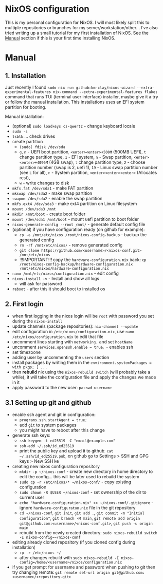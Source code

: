 # NixOS configuration

This is my personal configuration for NixOS. I will most likely split this to multiple repositories or
branches for my server/workstation/other... I've also tried writing up a small tutorial for my first
installation of NixOS. See the [Manual](#Manual) section if this is your first time installing NixOS.

# Manual

## 1. Installation
Just recently I found `sudo nix run github:km-clay/nixos-wizard --extra-experimental-features nix-command --extra-experimental-features flakes` command that runs TUI (terminal user interface) installer, maybe give it a try or follow the manual installation.
This installations uses an EFI system partition for booting.

Manual installation:

- (optional) `sudo loadkeys cz-qwertz` - change keyboard locale
- `sudo -s`
- `lsblk` ... check drives
- create partition
    - `(sudo) fdisk /dev/sda`
    - `g`, `n` - UEFI boot partition, `<enter><enter>+500M` (500MB UEFI), `t` change partition type, `1` - EFI system, `n` - Swap partition, `<enter><enter>+4096M` (4GB swap), `t` change partition type, `2` - choose partition number (swap is 2, uefi 1), `19` - Linux swap partition number (see `L` for all), `n` - System partition, `<enter><enter><enter>` (Allocates rest),
    - `w` - write changes to disk
- `mkfs.fat /dev/sda1` - make FAT partition
- `mkswap /dev/sda2` - make swap partition
- `swapon /dev/sda2` - enable the swap partition
- `mkfs.ext4 /dev/sda3` - make ext4 partition on Linux filesystem
- `mount /dev/sda3 /mnt`
- `mkdir /mnt/boot` - create boot folder
- `mount /dev/sda1 /mnt/boot` - mount uefi partition to boot folder
- `nixos-generate-config --root /mnt/` - generate default config file
- (optional) if you have configuration ready (on github for example):
    - `cp -a /mnt/etc/nixos /root/nixos-config-backup` - backup the generated config
    - `rm -rf /mnt/etc/nixos/` - remove generated config
    - `git clone https://github.com/<username>/<nixos-conf.git> /mnt/etc/nixos`
    - !!!IMPORTANT!!! copy the `hardware-configuration.nix` back: `cp /root/nixos-config-backup/hardware-configuration.nix /mnt/etc/nixos/hardware-configuration.nix`
- `nano /mnt/etc/nixos/configuration.nix` - edit config
- `nixos-install -v` - Install and show all logs
    - will ask for password
- `reboot` - after this it should boot to installed os

## 2. First login
- when first logging in the nixos login will be `root` with password you set during the `nixos-install`
- update channels (package repositories): `nix-channel --update`
- edit configuration in `/etc/nixos/configuration.nix`, use `nano /etc/nixos/configuration.nix` to edit that file
- uncomment lines starting with `networking.` and set `hostName`
- uncomment `services.openssh.enable = true;` - enables ssh
- set timezoone
- adding user by uncommenting the `users` section
- install packages by writing them in the `environment.systemPackages = with pkgs; [ ...`
- then **rebuild** nix using the `nixos-rebuild switch` (will probably take a while), it will take the configuration file and apply the changes we made in it
- apply password to the new user: `passwd username`

## 3.1 Setting up git and github
- enable ssh agent and git in configuration:
    - `programs.ssh.startAgent = true;`
    - add `git` to system packages
    - you might have to reboot after this change
- generate ssh keys:
    - `ssh-keygen -t ed25519 -C "email@example.com"`
    - `ssh-add ~/.ssh/id_ed25519`
    - print the public key and upload it to github: `cat ~/.ssh/id_ed25519.pub`, on github go to Settings > SSH and GPG keys > New SSH ke
- creating new nixos configuration repository
    - `mkdir -p ~/nixos-conf` - create new directory in home directory to edit the config... this will be later used to rebuild the system
    -  `sudo cp -r /etc/nixos/* ~/nixos-conf/` - copy existing configuration
    - `sudo chown -R $USER ~/nixos-conf` - set ownership of the dir to current user
    - `echo "hardware-configuration.nix" >> ~/nixos-conf/.gitignore` - ignore `hardware-configuraton.nix` file in the git repository
    - `cd ~/nixos-conf`, `git init`, `git add .`, `git commit -m "Initial configuration"`, `git branch -M main`, `git remote add origin git@github.com:<username>/<nixos-conf.git>`, `git push -u origin main`
    - rebuild from the newly created directory: `sudo nixos-rebuild switch -I nixos-config=~/nixos-conf`
- editing already cloned repository (if you cloned config during installation)
    - `cp -r /etc/nixos ~/`
    - after changes rebuild with `sudo nixos-rebuild -I nixos-config=/home/<username>/nixos/configuration.nix`
- if you get prompt for username and password when pushing to git then try changing remote: `git remote set-url origin git@github.com:<username>/<repository.git>`
